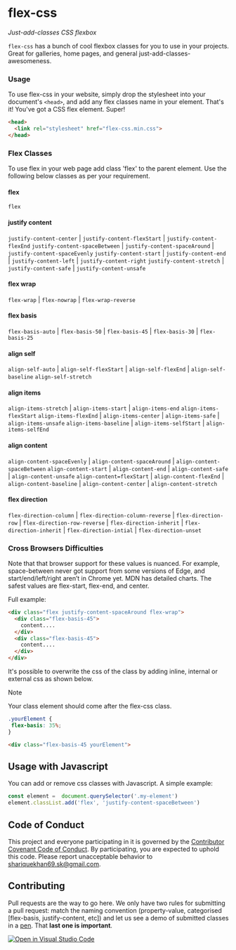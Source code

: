 # flex-css

_Just-add-classes CSS flexbox_

`flex-css` has a bunch of cool flexbox classes for you to use in your projects. Great for galleries, home pages, and general just-add-classes-awesomeness.

### Usage

To use flex-css in your website, simply drop the stylesheet into your document's `<head>`, and add any flex classes name in your element. That's it! You've got a CSS flex element. Super!

```html
<head>
  <link rel="stylesheet" href="flex-css.min.css">
</head>
```


### Flex Classes

To use flex in your web page add class 'flex' to the parent element. Use the following below classes as per your requirement.

#### flex
`flex`

#### justify content
`justify-content-center` | `justify-content-flexStart` | `justify-content-flexEnd`
`justify-content-spaceBetween` | `justify-content-spaceAround` | `justify-content-spaceEvenly`
`justify-content-start` | `justify-content-end` | `justify-content-left` | `justify-content-right`
`justify-content-stretch` | `justify-content-safe` | `justify-content-unsafe`

#### flex wrap
`flex-wrap`  | `flex-nowrap`  | `flex-wrap-reverse`

#### flex basis
<!-- Supported for 2 items 50, 45 ; for 3 items 30 ; for 4 items 25 -->
`flex-basis-auto` | `flex-basis-50` | `flex-basis-45` | `flex-basis-30` | `flex-basis-25`

#### align self
`align-self-auto` | `align-self-flexStart` | `align-self-flexEnd` | `align-self-baseline`
`align-self-stretch`

#### align items
`align-items-stretch` | `align-items-start` | `align-items-end` `align-items-flexStart`
`align-items-flexEnd` | `align-items-center` | `align-items-safe` | `align-items-unsafe`
`align-items-baseline` | `align-items-selfStart` | `align-items-selfEnd`

#### align content
`align-content-spaceEvenly` | `align-content-spaceAround` | `align-content-spaceBetween`
`align-content-start` | `align-content-end` | `align-content-safe` | `align-content-unsafe`
`align-content=flexStart` | `align-content-flexEnd` | `align-content-baseline` | `align-content-center` | `align-content-stretch`

#### flex direction
`flex-direction-column` | `flex-direction-column-reverse` | `flex-direction-row` | `flex-direction-row-reverse` | `flex-direction-inherit` | `flex-direction-inherit` | `flex-direction-intial` | `flex-direction-unset`

### Cross Browsers Difficulties
Note that that browser support for these values is nuanced. For example, space-between never got support from some versions of Edge, and start/end/left/right aren’t in Chrome yet. MDN has detailed charts. The safest values are flex-start, flex-end, and center.

Full example:

```html
<div class="flex justify-content-spaceAround flex-wrap">
  <div class="flex-basis-45">
    content....
  </div>
  <div class="flex-basis-45">
    content....
  </div>
</div>
```

It's possible to overwrite the css of the class by adding inline, internal or external css as shown below.

> [!NOTE]
> Your class element should come after the flex-css class.

```css
.yourElement {
 flex-basis: 35%;
}
```
```html
<div class="flex-basis-45 yourElement">
```

## Usage with Javascript

You can add or remove css classes with Javascript. A simple example:

```javascript
const element =  document.querySelector('.my-element')
element.classList.add('flex', 'justify-content-spaceBetween')
```

## Code of Conduct

This project and everyone participating in it is governed by the [Contributor Covenant Code of Conduct](CODE_OF_CONDUCT.md). By participating, you are expected to uphold this code. Please report unacceptable behavior to [shariquekhan69.sk@gmail.com](mailto:shariquekhan69.sk@gmail.com).

## Contributing

Pull requests are the way to go here. We only have two rules for submitting a pull request: match the naming convention (property-value, categorised [flex-basis, justify-content, etc]) and let us see a demo of submitted classes in a [pen](http://codepen.io). That **last one is important**.

[![Open in Visual Studio Code](https://open.vscode.dev/badges/open-in-vscode.svg)](https://open.vscode.dev/shariquekhan1997/flex-css)

